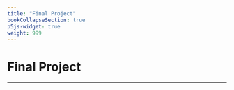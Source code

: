 ```yaml
---
title: "Final Project"
bookCollapseSection: true
p5js-widget: true
weight: 999
---
```


# Final Project

---
